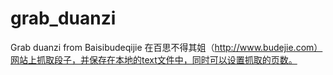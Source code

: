# grab_duanzi
Grab duanzi from Baisibudeqijie
在百思不得其姐（http://www.budejie.com）网站上抓取段子，并保存在本地的text文件中，同时可以设置抓取的页数。
